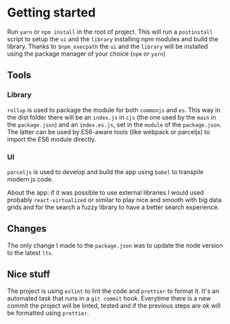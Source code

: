 # Getting started

Run `yarn` or `npm install` in the root of project. This will run a `postinstall` script to setup the `ui` and the `library` installing npm modules and build the library. Thanks to `$npm_execpath` the `ui` and the `library` will be installed using the package manager of your choice (`npm` or `yarn`)

## Tools

### Library
`rollup` is used to package the module for both `commonjs` and `es`. This way in the dist folder there will be an `index.js` in `cjs` (the one used by the `main` in the `package.json`) and an `index.es.js`, set in the `module` of the `package.json`. The latter can be used by ES6-aware tools (like webpack or parceljs) to import the ES6 module directly.

### UI
`parceljs` is used to develop and build the app using `babel` to transpile modern js code.

About the app: if it was possible to use external libraries I would used probably `react-virtualized` or similar to play nice and smooth with big data grids and for the search a fuzzy library to have a better search experience.

## Changes
The only change I made to the `package.json` was to update the node version to the latest `lts`.

## Nice stuff
The project is using `eslint` to lint the code and `prettier` to format it. It's an automated task that runs in a `git commit` hook. Everytime there is a new commit the project will be linted, tested and if the previous steps are ok will be formatted using `prettier`.
